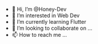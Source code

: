 - 👋 Hi, I’m @Honey-Dev
- 👀 I’m interested in Web Dev  
- 🌱 I’m currently learning Flutter
- 💞️ I’m looking to collaborate on ...
- 📫 How to reach me ...

<!---
Honey-Dev/Honey-Dev is a ✨ special ✨ repository because its `README.md` (this file) appears on your GitHub profile.
You can click the Preview link to take a look at your changes.
--->
